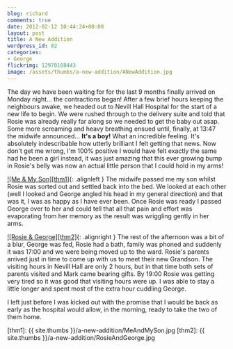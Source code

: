 ```yaml
---
blog: richard
comments: true
date: 2012-02-12 10:44:24+00:00
layout: post
title: A New Addition
wordpress_id: 82
categories:
- George
flickrimg: 12970108443
image: /assets/thumbs/a-new-addition/ANewAddition.jpg
---
```


The day we have been waiting for for the last 9 months finally arrived on Monday night... the
contractions began! After a few brief hours keeping the neighbours awake, we headed out to Nevill
Hall Hospital for the start of a new life to begin. We were rushed through to the delivery suite and
told that Rosie was already really far along so we needed to get the baby out asap. Some more
screaming and heavy breathing ensued until, finally, at 13:47 the midwife announced...
**It's a boy!** What an incredible feeling. It's absolutely indescribable how utterly brilliant I
felt getting that news. Now don't get me wrong, I'm 100% positive I would have felt exactly the same
had he been a girl instead, it was just amazing that this ever growing bump in Rosie's belly was now
an actual little person that I could hold in my arms!

[![Me & My Son][thm1]][img1]{: .alignleft }
The midwife passed me my son whilst Rosie was sorted out and settled back into the bed. We looked at
each other (well I looked and George angled his head in my general direction) and that was it, I was
as happy as I have ever been. Once Rosie was ready I passed George over to her and could tell that
all that pain and effort was evaporating from her memory as the result was wriggling gently in her
arms.

[![Rosie & George][thm2]][img2]{: .alignright }
The rest of the afternoon was a bit of a blur, George was fed, Rosie had a bath, family was phoned
and suddenly it was 17:00 and we were being moved up to the ward. Rosie's parents arrived just in
time to come up with us to meet their new Grandson. The visiting hours in Nevill Hall are only 2
hours, but in that time both sets of parents visited and Mark came bearing gifts. By 19:00 Rosie was
getting very tired so it was good that visiting hours were up. I was able to stay a little longer
and spent most of the extra hour cuddling George.

I left just before I was kicked out with the promise that I would be back as early as the hospital
would allow, in the morning, ready to take the two of them home.

[thm1]: {{ site.thumbs }}/a-new-addition/MeAndMySon.jpg 
[thm2]: {{ site.thumbs }}/a-new-addition/RosieAndGeorge.jpg 

[img1]: https://www.flickr.com/photos/richard-perry/12969955615
[img2]: https://www.flickr.com/photos/richard-perry/12970096333